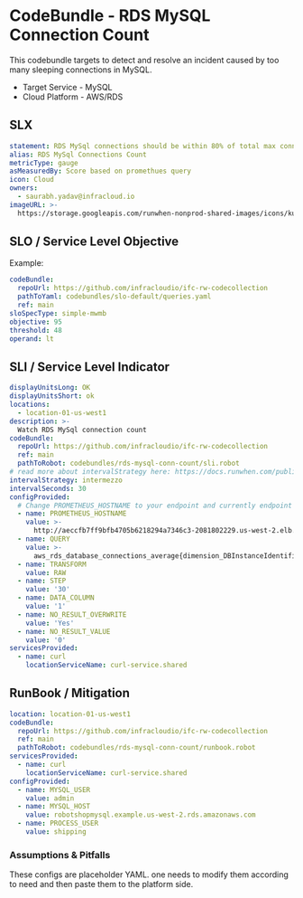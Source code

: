 # CodeBundle - RDS MySQL Connection Count

This codebundle targets to detect and resolve an incident caused by too many sleeping connections in MySQL.

- Target Service - MySQL
- Cloud Platform - AWS/RDS

## SLX
```YAML
statement: RDS MySql connections should be within 80% of total max connection.
alias: RDS MySql Connections Count
metricType: gauge
asMeasuredBy: Score based on promethues query
icon: Cloud
owners:
  - saurabh.yadav@infracloud.io
imageURL: >-
  https://storage.googleapis.com/runwhen-nonprod-shared-images/icons/kubernetes/resources/labeled/ns.svg

```
## SLO / Service Level Objective
Example:
```YAML
codeBundle:
  repoUrl: https://github.com/infracloudio/ifc-rw-codecollection
  pathToYaml: codebundles/slo-default/queries.yaml
  ref: main
sloSpecType: simple-mwmb
objective: 95
threshold: 48
operand: lt
```

## SLI / Service Level Indicator
```YAML
displayUnitsLong: OK
displayUnitsShort: ok
locations:
  - location-01-us-west1
description: >-
  Watch RDS MySql connection count
codeBundle:
  repoUrl: https://github.com/infracloudio/ifc-rw-codecollection
  ref: main
  pathToRobot: codebundles/rds-mysql-conn-count/sli.robot
# read more about intervalStrategy here: https://docs.runwhen.com/public/runwhen-platform/feature-overview/points-on-the-map-slxs/service-level-indicators-slis/interval-strategies
intervalStrategy: intermezzo
intervalSeconds: 30
configProvided:
  # Change PROMETHEUS_HOSTNAME to your endpoint and currently endpoint needs to be publicly exposed.
  - name: PROMETHEUS_HOSTNAME
    value: >-
      http://aeccfb7ff9bfb4705b6218294a7346c3-2081802229.us-west-2.elb.amazonaws.com/prometheus/api/v1
  - name: QUERY
    value: >-
      aws_rds_database_connections_average{dimension_DBInstanceIdentifier="robotshopmysql"} > 1
  - name: TRANSFORM
    value: RAW
  - name: STEP
    value: '30'
  - name: DATA_COLUMN
    value: '1'
  - name: NO_RESULT_OVERWRITE
    value: 'Yes'
  - name: NO_RESULT_VALUE
    value: '0'
servicesProvided:
  - name: curl
    locationServiceName: curl-service.shared
```

## RunBook / Mitigation

```YAML
location: location-01-us-west1
codeBundle:
  repoUrl: https://github.com/infracloudio/ifc-rw-codecollection
  ref: main
  pathToRobot: codebundles/rds-mysql-conn-count/runbook.robot
servicesProvided:
  - name: curl
    locationServiceName: curl-service.shared
configProvided:
  - name: MYSQL_USER
    value: admin
  - name: MYSQL_HOST
    value: robotshopmysql.example.us-west-2.rds.amazonaws.com
  - name: PROCESS_USER
    value: shipping
```

### Assumptions & Pitfalls

These configs are placeholder YAML. one needs to modify them according to need and then paste them to the platform side.